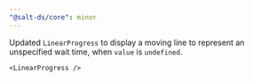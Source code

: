 ```yaml
---
"@salt-ds/core": minor
---
```


Updated `LinearProgress` to display a moving line to represent an unspecified wait time, when `value` is `undefined`.

`<LinearProgress />`
